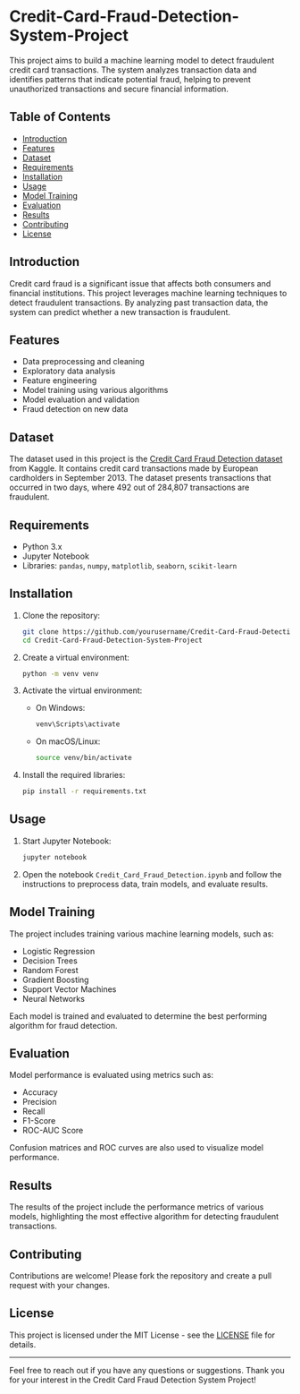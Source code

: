 # Credit-Card-Fraud-Detection-System-Project

This project aims to build a machine learning model to detect fraudulent credit card transactions. The system analyzes transaction data and identifies patterns that indicate potential fraud, helping to prevent unauthorized transactions and secure financial information.

## Table of Contents

- [Introduction](#introduction)
- [Features](#features)
- [Dataset](#dataset)
- [Requirements](#requirements)
- [Installation](#installation)
- [Usage](#usage)
- [Model Training](#model-training)
- [Evaluation](#evaluation)
- [Results](#results)
- [Contributing](#contributing)
- [License](#license)

## Introduction

Credit card fraud is a significant issue that affects both consumers and financial institutions. This project leverages machine learning techniques to detect fraudulent transactions. By analyzing past transaction data, the system can predict whether a new transaction is fraudulent.

## Features

- Data preprocessing and cleaning
- Exploratory data analysis
- Feature engineering
- Model training using various algorithms
- Model evaluation and validation
- Fraud detection on new data

## Dataset

The dataset used in this project is the [Credit Card Fraud Detection dataset](https://www.kaggle.com/mlg-ulb/creditcardfraud) from Kaggle. It contains credit card transactions made by European cardholders in September 2013. The dataset presents transactions that occurred in two days, where 492 out of 284,807 transactions are fraudulent.

## Requirements

- Python 3.x
- Jupyter Notebook
- Libraries: `pandas`, `numpy`, `matplotlib`, `seaborn`, `scikit-learn`

## Installation

1. Clone the repository:
    ```sh
    git clone https://github.com/yourusername/Credit-Card-Fraud-Detection-System-Project.git
    cd Credit-Card-Fraud-Detection-System-Project
    ```

2. Create a virtual environment:
    ```sh
    python -m venv venv
    ```

3. Activate the virtual environment:
    - On Windows:
        ```sh
        venv\Scripts\activate
        ```
    - On macOS/Linux:
        ```sh
        source venv/bin/activate
        ```

4. Install the required libraries:
    ```sh
    pip install -r requirements.txt
    ```

## Usage

1. Start Jupyter Notebook:
    ```sh
    jupyter notebook
    ```

2. Open the notebook `Credit_Card_Fraud_Detection.ipynb` and follow the instructions to preprocess data, train models, and evaluate results.

## Model Training

The project includes training various machine learning models, such as:

- Logistic Regression
- Decision Trees
- Random Forest
- Gradient Boosting
- Support Vector Machines
- Neural Networks

Each model is trained and evaluated to determine the best performing algorithm for fraud detection.

## Evaluation

Model performance is evaluated using metrics such as:

- Accuracy
- Precision
- Recall
- F1-Score
- ROC-AUC Score

Confusion matrices and ROC curves are also used to visualize model performance.

## Results

The results of the project include the performance metrics of various models, highlighting the most effective algorithm for detecting fraudulent transactions.

## Contributing

Contributions are welcome! Please fork the repository and create a pull request with your changes.

## License

This project is licensed under the MIT License - see the [LICENSE](LICENSE) file for details.

---

Feel free to reach out if you have any questions or suggestions. Thank you for your interest in the Credit Card Fraud Detection System Project!
